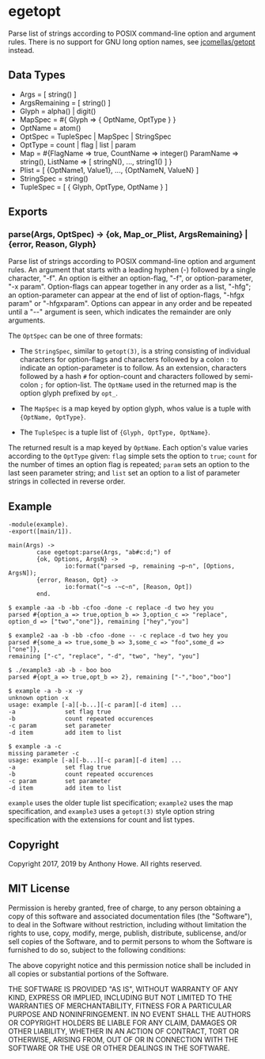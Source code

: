 egetopt
=======

Parse list of strings according to POSIX command-line option and argument rules.  There is no support for GNU long option names, see [jcomellas/getopt](https://github.com/jcomellas/getopt) instead.

Data Types
----------

* Args = [ string() ]
* ArgsRemaining = [ string() ]
* Glyph = alpha() | digit()
* MapSpec = #{ Glyph => { OptName, OptType } }
* OptName = atom()
* OptSpec = TupleSpec | MapSpec | StringSpec
* OptType = count | flag | list | param
* Map = #{FlagName => true, CountName => integer() ParamName => string(), ListName => [ stringN(), ..., string1() ] }
* Plist = [ {OptName1, Value1}, ..., {OptNameN, ValueN} ]
* StringSpec = string()
* TupleSpec = [ { Glyph, OptType, OptName } ]

Exports
-------

### parse(Args, OptSpec) -> {ok, Map_or_Plist, ArgsRemaining} | {error, Reason, Glyph}

Parse list of strings according to POSIX command-line option and argument rules.  An argument that starts with a leading hyphen (-) followed by a single character, "-f".  An option is either an option-flag, "-f", or option-parameter, "-x param".  Option-flags can appear together in any order as a list, "-hfg"; an option-parameter can appear at the end of list of option-flags, "-hfgx param" or "-hfgxparam".  Options can appear in any order and be repeated until a "--" argument is seen, which indicates the remainder are only arguments.

The `OptSpec` can be one of three formats:

* The `StringSpec`, similar to `getopt(3)`, is a string consisting of individual characters for option-flags and characters followed by a colon `:` to indicate an option-parameter is to follow.  As an extension, characters followed by a hash `#` for option-count and characters followed by semi-colon `;` for option-list.  The `OptName` used in the returned map is the option glyph prefixed by `opt_`.

* The `MapSpec` is a map keyed by option glyph, whos value is a tuple with `{OptName, OptType}`.

* The `TupleSpec` is a tuple list of `{Glyph, OptType, OptName}`.

The returned result is a map keyed by `OptName`.  Each option's value varies according to the `OptType` given: `flag` simple sets the option to `true`; `count` for the number of times an option flag is repeated; `param` sets an option to the last seen parameter string; and `list` set an option to a list of parameter strings in collected in reverse order.


Example
-------

```
-module(example).
-export([main/1]).

main(Args) ->
        case egetopt:parse(Args, "ab#c:d;") of
        {ok, Options, ArgsN} ->
                io:format("parsed ~p, remaining ~p~n", [Options, ArgsN]);
        {error, Reason, Opt} ->
                io:format("~s -~c~n", [Reason, Opt])
        end.
```

```
$ example -aa -b -bb -cfoo -done -c replace -d two hey you
parsed #{option_a => true,option_b => 3,option_c => "replace",
option_d => ["two","one"]}, remaining ["hey","you"]

$ example2 -aa -b -bb -cfoo -done -- -c replace -d two hey you
parsed #{some_a => true,some_b => 3,some_c => "foo",some_d => ["one"]},
remaining ["-c", "replace", "-d", "two", "hey", "you"]

$ ./example3 -ab -b - boo boo
parsed #{opt_a => true,opt_b => 2}, remaining ["-","boo","boo"]

$ example -a -b -x -y
unknown option -x
usage: example [-a][-b...][-c param][-d item] ...
-a              set flag true
-b              count repeated occurences
-c param        set parameter
-d item         add item to list

$ example -a -c
missing parameter -c
usage: example [-a][-b...][-c param][-d item] ...
-a              set flag true
-b              count repeated occurences
-c param        set parameter
-d item         add item to list
```

`example` uses the older tuple list specification; `example2` uses the map specification, and `example3` uses a `getopt(3)` style option string specification with the extensions for count and list types.


Copyright
---------

Copyright 2017, 2019 by Anthony Howe.  All rights reserved.


MIT License
-----------

Permission is hereby granted, free of charge, to any person obtaining a copy of this software and associated documentation files (the "Software"), to deal in the Software without restriction, including without limitation the rights to use, copy, modify, merge, publish, distribute, sublicense, and/or sell copies of the Software, and to permit persons to whom the Software is furnished to do so, subject to the following conditions:

The above copyright notice and this permission notice shall be included in all copies or substantial portions of the Software.

THE SOFTWARE IS PROVIDED "AS IS", WITHOUT WARRANTY OF ANY KIND, EXPRESS OR IMPLIED, INCLUDING BUT NOT LIMITED TO THE WARRANTIES OF MERCHANTABILITY, FITNESS FOR A PARTICULAR PURPOSE AND NONINFRINGEMENT. IN NO EVENT SHALL THE AUTHORS OR COPYRIGHT HOLDERS BE LIABLE FOR ANY CLAIM, DAMAGES OR OTHER LIABILITY, WHETHER IN AN ACTION OF CONTRACT, TORT OR OTHERWISE, ARISING FROM, OUT OF OR IN CONNECTION WITH THE SOFTWARE OR THE USE OR OTHER DEALINGS IN THE SOFTWARE.
